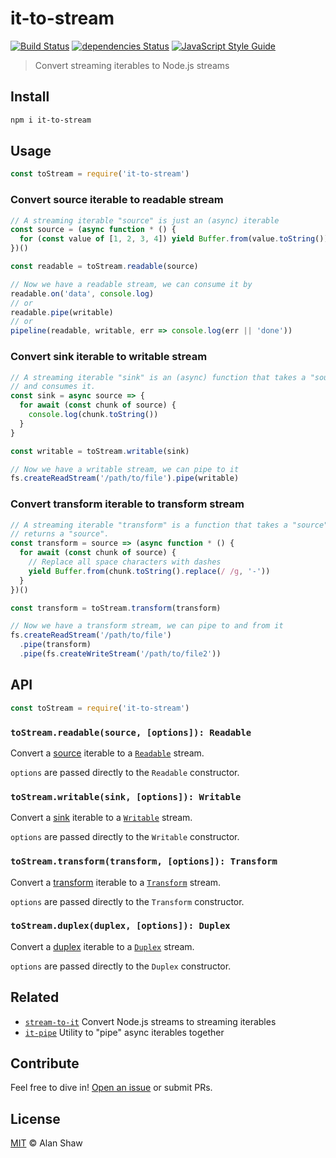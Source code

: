 # it-to-stream

[![Build Status](https://travis-ci.org/alanshaw/it-to-stream.svg?branch=master)](https://travis-ci.org/alanshaw/it-to-stream)
[![dependencies Status](https://status.david-dm.org/gh/alanshaw/it-to-stream.svg)](https://david-dm.org/alanshaw/it-to-stream)
[![JavaScript Style Guide](https://img.shields.io/badge/code_style-standard-brightgreen.svg)](https://standardjs.com)

> Convert streaming iterables to Node.js streams

## Install

```sh
npm i it-to-stream
```

## Usage

```js
const toStream = require('it-to-stream')
```

### Convert source iterable to readable stream

```js
// A streaming iterable "source" is just an (async) iterable
const source = (async function * () {
  for (const value of [1, 2, 3, 4]) yield Buffer.from(value.toString())
})()

const readable = toStream.readable(source)

// Now we have a readable stream, we can consume it by
readable.on('data', console.log)
// or
readable.pipe(writable)
// or
pipeline(readable, writable, err => console.log(err || 'done'))
```

### Convert sink iterable to writable stream

```js
// A streaming iterable "sink" is an (async) function that takes a "source"
// and consumes it.
const sink = async source => {
  for await (const chunk of source) {
    console.log(chunk.toString())
  }
}

const writable = toStream.writable(sink)

// Now we have a writable stream, we can pipe to it
fs.createReadStream('/path/to/file').pipe(writable)
```

### Convert transform iterable to transform stream

```js
// A streaming iterable "transform" is a function that takes a "source" and
// returns a "source".
const transform = source => (async function * () {
  for await (const chunk of source) {
    // Replace all space characters with dashes
    yield Buffer.from(chunk.toString().replace(/ /g, '-'))
  }
})()

const transform = toStream.transform(transform)

// Now we have a transform stream, we can pipe to and from it
fs.createReadStream('/path/to/file')
  .pipe(transform)
  .pipe(fs.createWriteStream('/path/to/file2'))
```

## API

```js
const toStream = require('it-to-stream')
```

### `toStream.readable(source, [options]): Readable`

Convert a [source](https://gist.github.com/alanshaw/591dc7dd54e4f99338a347ef568d6ee9#source-it) iterable to a [`Readable`](https://nodejs.org/dist/latest/docs/api/stream.html#stream_readable_streams) stream.

`options` are passed directly to the `Readable` constructor.

### `toStream.writable(sink, [options]): Writable`

Convert a [sink](https://gist.github.com/alanshaw/591dc7dd54e4f99338a347ef568d6ee9#sink-it) iterable to a [`Writable`](https://nodejs.org/dist/latest/docs/api/stream.html#stream_writable_streams) stream.

`options` are passed directly to the `Writable` constructor.

### `toStream.transform(transform, [options]): Transform`

Convert a [transform](https://gist.github.com/alanshaw/591dc7dd54e4f99338a347ef568d6ee9#transform-it) iterable to a [`Transform`](https://nodejs.org/dist/latest/docs/api/stream.html#stream_duplex_and_transform_streams) stream.

`options` are passed directly to the `Transform` constructor.

### `toStream.duplex(duplex, [options]): Duplex`

Convert a [duplex](https://gist.github.com/alanshaw/591dc7dd54e4f99338a347ef568d6ee9#duplex-it) iterable to a [`Duplex`](https://nodejs.org/dist/latest/docs/api/stream.html#stream_duplex_and_transform_streams) stream.

`options` are passed directly to the `Duplex` constructor.

## Related

* [`stream-to-it`](https://www.npmjs.com/package/stream-to-it) Convert Node.js streams to streaming iterables
* [`it-pipe`](https://www.npmjs.com/package/it-pipe) Utility to "pipe" async iterables together

## Contribute

Feel free to dive in! [Open an issue](https://github.com/alanshaw/it-to-stream/issues/new) or submit PRs.

## License

[MIT](LICENSE) © Alan Shaw
